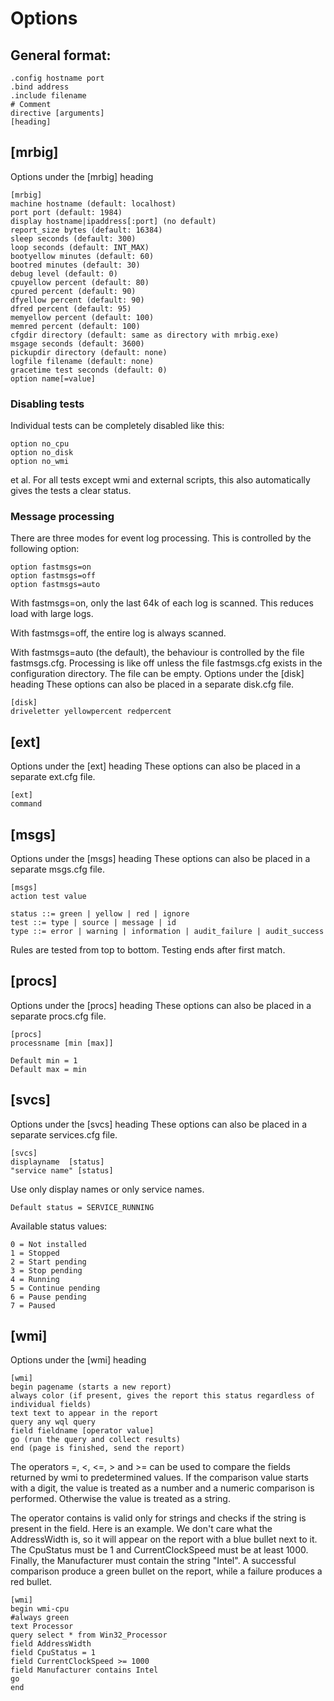# Options

## General format:

	.config hostname port
	.bind address
	.include filename
	# Comment
	directive [arguments]
	[heading]

## [mrbig]
Options under the [mrbig] heading

	[mrbig]
	machine hostname (default: localhost)
	port port (default: 1984)
	display hostname|ipaddress[:port] (no default)
	report_size bytes (default: 16384)
	sleep seconds (default: 300)
	loop seconds (default: INT_MAX)
	bootyellow minutes (default: 60)
	bootred minutes (default: 30)
	debug level (default: 0)
	cpuyellow percent (default: 80)
	cpured percent (default: 90)
	dfyellow percent (default: 90)
	dfred percent (default: 95)
	memyellow percent (default: 100)
	memred percent (default: 100)
	cfgdir directory (default: same as directory with mrbig.exe)
	msgage seconds (default: 3600)
	pickupdir directory (default: none)
	logfile filename (default: none)
	gracetime test seconds (default: 0)
	option name[=value]

### Disabling tests
Individual tests can be completely disabled like this:

	option no_cpu
	option no_disk
	option no_wmi

et al. For all tests except wmi and external scripts, this also automatically gives the tests a clear status.

### Message processing
There are three modes for event log processing. This is controlled by the following option:

    option fastmsgs=on
    option fastmsgs=off
    option fastmsgs=auto

With fastmsgs=on, only the last 64k of each log is scanned. This reduces load with large logs.

With fastmsgs=off, the entire log is always scanned.

With fastmsgs=auto (the default), the behaviour is controlled by the file fastmsgs.cfg. Processing is like off unless the file fastmsgs.cfg exists in the configuration directory. The file can be empty.
Options under the [disk] heading
These options can also be placed in a separate disk.cfg file.

    [disk]
    driveletter yellowpercent redpercent

## [ext]
Options under the [ext] heading
These options can also be placed in a separate ext.cfg file.

    [ext]
    command

## [msgs]
Options under the [msgs] heading
These options can also be placed in a separate msgs.cfg file.

    [msgs]
    action test value

    status ::= green | yellow | red | ignore
    test ::= type | source | message | id
    type ::= error | warning | information | audit_failure | audit_success

Rules are tested from top to bottom. Testing ends after first match.

## [procs]
Options under the [procs] heading
These options can also be placed in a separate procs.cfg file.

    [procs]
    processname [min [max]]

    Default min = 1
    Default max = min

## [svcs]
Options under the [svcs] heading
These options can also be placed in a separate services.cfg file.

    [svcs]
    displayname  [status]
    "service name" [status]

Use only display names or only service names.

    Default status = SERVICE_RUNNING

Available status values:

    0 = Not installed
    1 = Stopped
    2 = Start pending
    3 = Stop pending
    4 = Running
    5 = Continue pending
    6 = Pause pending
    7 = Paused 

## [wmi]
Options under the [wmi] heading

	[wmi]
	begin pagename (starts a new report)
	always color (if present, gives the report this status regardless of individual fields)
	text text to appear in the report
	query any wql query
	field fieldname [operator value]
	go (run the query and collect results)
	end (page is finished, send the report)

The operators =, <, <=, > and >= can be used to compare the fields returned by wmi to predetermined values. If the comparison value starts with a digit, the value is treated as a number and a numeric comparison is performed. Otherwise the value is treated as a string.

The operator contains is valid only for strings and checks if the string is present in the field. Here is an example. We don't care what the AddressWidth is, so it will appear on the report with a blue bullet next to it. The CpuStatus must be 1 and CurrentClockSpeed must be at least 1000. Finally, the Manufacturer must contain the string "Intel". A successful comparison produce a green bullet on the report, while a failure produces a red bullet.

	[wmi]
	begin wmi-cpu
	#always green
	text Processor
	query select * from Win32_Processor
	field AddressWidth
	field CpuStatus = 1
	field CurrentClockSpeed >= 1000
	field Manufacturer contains Intel
	go
	end
